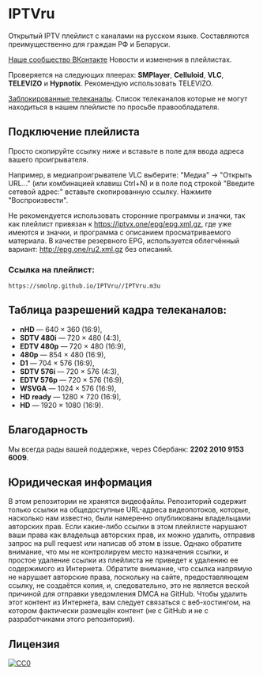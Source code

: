 # IPTVru
Открытый IPTV плейлист с каналами на русском языке. Составляются преимущественно для граждан РФ и Беларуси.

[Наше сообщество ВКонтакте](https://vk.com/iptvru250) Новости и изменения в плейлистах.

Проверяется на следующих плеерах: **SMPlayer**, **Celluloid**, **VLC**, **TELEVIZO** и **Hypnotix**. Рекомендую использовать TELEVIZO.

[Заблокированные телеканалы](https://vk.com/@iptvru250-telekanaly-kotoryh-nikogda-ne-budet). Список телеканалов которые не могут находиться в нашем плейлисте по просьбе правообладателя.

## Подключение плейлиста
Просто скопируйте ссылку ниже и вставьте в поле для ввода адреса вашего проигрывателя.

Например, в медиапроигрывателе VLC выберите: "Медиа" -> "Открыть URL..." (или комбинацией клавиш Ctrl+N) и в поле под строкой "Введите сетевой адрес:" вставьте скопированную ссылку. Нажмите "Воспроизвести".

Не рекомендуется использовать сторонние программы и значки, так как плейлист привязан к https://iptvx.one/epg/epg.xml.gz, где уже имеются и значки, и программа с описанием просматриваемого материала. В качестве резервного EPG, используется облегчённый вариант: http://epg.one/ru2.xml.gz без описаний.

### Ссылка на плейлист:
```
https://smolnp.github.io/IPTVru//IPTVru.m3u
```
## Таблица разрешений кадра телеканалов:
* **nHD** — 640 × 360 (16:9),
* **SDTV 480i** — 720 × 480 (4:3),
* **EDTV 480p** — 720 × 480 (16:9),
* **480p** — 854 × 480 (16:9),
* **D1** — 704 × 576 (16:9),
* **SDTV 576i** — 720 × 576 (4:3),
* **EDTV 576p** — 720 × 576 (16:9),
* **WSVGA** — 1024 × 576 (16:9),
* **HD ready** — 1280 × 720 (16:9),
* **HD** — 1920 × 1080 (16:9).

## Благодарность
Мы всегда рады вашей поддержке, через Сбербанк: **2202 2010 9153 6009**.

## Юридическая информация
В этом репозитории не хранятся видеофайлы. Репозиторий содержит только ссылки на общедоступные URL-адреса видеопотоков, которые, насколько нам известно, были намеренно опубликованы владельцами авторских прав. Если какие-либо ссылки в этом плейлисте нарушают ваши права как владельца авторских прав, их можно удалить, отправив запрос на pull request или написав об этом в issue. Однако обратите внимание, что мы не контролируем место назначения ссылки, и простое удаление ссылки из плейлиста не приведет к удалению ее содержимого из Интернета. Обратите внимание, что ссылка напрямую не нарушает авторские права, поскольку на сайте, предоставляющем ссылку, не создаётся копия, и, следовательно, это не является веской причиной для отправки уведомления DMCA на GitHub. Чтобы удалить этот контент из Интернета, вам следует связаться с веб-хостингом, на котором фактически размещён контент (не с GitHub и не с разработчиками этого репозитория).

## Лицензия
[![CC0](http://mirrors.creativecommons.org/presskit/buttons/88x31/svg/cc-zero.svg)](LICENSE)
